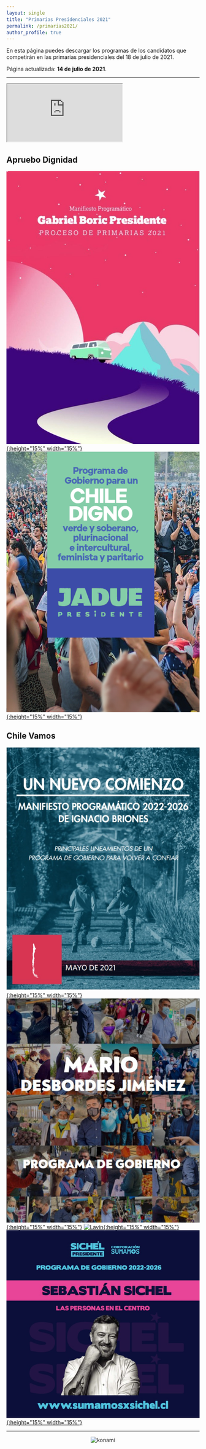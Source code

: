 ```yaml
---
layout: single
title: "Primarias Presidenciales 2021"
permalink: /primarias2021/
author_profile: true
---
```


En esta página puedes descargar los programas de los candidatos que competirán en las primarias presidenciales del 18 de julio de 2021.


Página actualizada: **14 de julio de 2021**.

---

<iframe src="https://docs.google.com/spreadsheets/d/e/2PACX-1vT0Z9MXi7G5YFcb-Q_Q8b3afMIQAZm82dQv23rqMiKcsVu3Bw0CTv-oh1MlFQAe3e9cnQULSBDfkjoX/pubhtml?widget=true&amp;headers=false"></iframe>


## Apruebo Dignidad

[![Boric](/images/programas/boric2021p.png){:height="15%" width="15%"}](https://t.co/CLyza1U7u2?amp=1)
[![Jadue](/images/programas/jadue2021p.png){:height="15%" width="15%"}](https://t.co/2TVjM1w8sJ?amp=1)


## Chile Vamos

[![Briones](/images/programas/briones2021p.png){:height="15%" width="15%"}](https://t.co/CLyza1U7u2?amp=1)
[![Desbordes](/images/programas/desbordes2021p.png){:height="15%" width="15%"}](https://t.co/Q9Th9kNZlP?amp=1)
[![Lavín](/images/programas/lavín2021p.png){:height="15%" width="15%"}](https://t.co/IttYvTZq2D?amp=1)
[![Sichel](/images/programas/sichel2021p.png){:height="15%" width="15%"}](https://t.co/3aiXwyInl3?amp=1)


---

<!-- NES -->
<style>
.aligncenter {
    text-align: center;
}
</style>
<p class="aligncenter">
    <img src="/images/nes.png" width="30" height="30" alt="konami" />
</p>

<!-- Favicon -->
<link rel="apple-touch-icon" sizes="180x180" href="/apple-touch-icon.png">
<link rel="icon" type="image/png" sizes="32x32" href="/favicon-32x32.png">
<link rel="icon" type="image/png" sizes="16x16" href="/favicon-16x16.png">
<link rel="manifest" href="/site.webmanifest">
<link rel="mask-icon" href="/safari-pinned-tab.svg" color="#5bbad5">
<meta name="msapplication-TileColor" content="#b91d47">
<meta name="theme-color" content="#ffffff">
